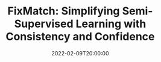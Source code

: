---
type: lecture
date: 2022-02-09T20:00:00
title: "FixMatch: Simplifying Semi-Supervised Learning with Consistency and Confidence"
thumbnail: 
presenter: Jiadong Lou
links: 
    - url: /static_files/slides/nerual_hawkes.pdf
      name: slides
    - url: https://youtu.be/YRujHy64TuE
      name: video
---